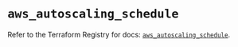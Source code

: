 # `aws_autoscaling_schedule`

Refer to the Terraform Registry for docs: [`aws_autoscaling_schedule`](https://registry.terraform.io/providers/hashicorp/aws/5.90.1/docs/resources/autoscaling_schedule).
